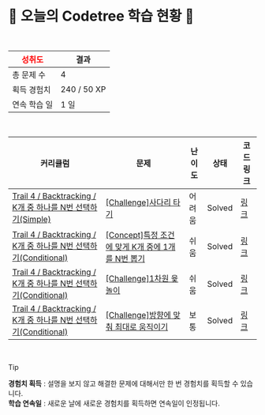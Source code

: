 # 🌲 오늘의 Codetree 학습 현황 🌲

<br />

| <span style="color:red;display:block;text-align:center;"> **성취도**</span> | 결과 |
|---|---|
| 총 문제 수 | 4 |
| 획득 경험치 | 240 / 50 XP |
| 연속 학습 일 | 1 일 |

<br />

|커리큘럼|문제|난이도|상태|코드 링크|
|---|---|---|---|---|
|[Trail 4 / Backtracking / K개 중 하나를 N번 선택하기(Simple)](https://www.codetree.ai/trail-info/intermediate-low/)|[[Challenge]사다리 타기](https://www.codetree.ai/trails/complete/curated-cards/challenge-ladder-game/)|어려움|Solved|[링크](https://github.com/ohchanKyu/CodeTree/blob/main/251030/%EC%82%AC%EB%8B%A4%EB%A6%AC%20%ED%83%80%EA%B8%B0/ladder-game.cpp)|
|[Trail 4 / Backtracking / K개 중 하나를 N번 선택하기(Conditional)](https://www.codetree.ai/trail-info/intermediate-low/)|[[Concept]특정 조건에 맞게 K개 중에 1개를 N번 뽑기](https://www.codetree.ai/trails/complete/curated-cards/intro-n-permutations-of-k-with-repetition-under-constraint/)|쉬움|Solved|[링크](https://github.com/ohchanKyu/CodeTree/blob/main/251030/%ED%8A%B9%EC%A0%95%20%EC%A1%B0%EA%B1%B4%EC%97%90%20%EB%A7%9E%EA%B2%8C%20K%EA%B0%9C%20%EC%A4%91%EC%97%90%201%EA%B0%9C%EB%A5%BC%20N%EB%B2%88%20%EB%BD%91%EA%B8%B0/n-permutations-of-k-with-repetition-under-constraint.cpp)|
|[Trail 4 / Backtracking / K개 중 하나를 N번 선택하기(Conditional)](https://www.codetree.ai/trail-info/intermediate-low/)|[[Challenge]1차원 윷놀이](https://www.codetree.ai/trails/complete/curated-cards/challenge-yutnori-1d/)|쉬움|Solved|[링크](https://github.com/ohchanKyu/CodeTree/blob/main/251030/1%EC%B0%A8%EC%9B%90%20%EC%9C%B7%EB%86%80%EC%9D%B4/yutnori-1d.cpp)|
|[Trail 4 / Backtracking / K개 중 하나를 N번 선택하기(Conditional)](https://www.codetree.ai/trail-info/intermediate-low/)|[[Challenge]방향에 맞춰 최대로 움직이기](https://www.codetree.ai/trails/complete/curated-cards/challenge-max-movements-with-direction/)|보통|Solved|[링크](https://github.com/ohchanKyu/CodeTree/blob/main/251030/%EB%B0%A9%ED%96%A5%EC%97%90%20%EB%A7%9E%EC%B6%B0%20%EC%B5%9C%EB%8C%80%EB%A1%9C%20%EC%9B%80%EC%A7%81%EC%9D%B4%EA%B8%B0/max-movements-with-direction.cpp)|


<br />

> [!TIP]
> **경험치 획득** : 설명을 보지 않고 해결한 문제에 대해서만 한 번 경험치를 획득할 수 있습니다.  
> **학습 연속일** : 새로운 날에 새로운 경험치를 획득하면 연속일이 인정됩니다.

